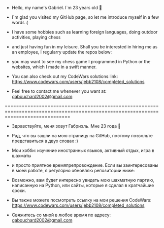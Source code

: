 - Hello, my name's Gabriel. I`m 23 years old 👋
- I`m glad you visited my GitHub page, so let me introduce myself in a few words :)
- I have some hobbies such as learning foreign languages, doing outdoor activities, playing chess
- and just having fun in my leisure. Shall you be interested in hiring me as an employee, I regularry update the repos below:
- you may want to see my chess game I programmed in Python or the websites, which I made in a swift manner.
- You can also check out my CodeWars solutions link: https://www.codewars.com/users/jebb2108/completed_solutions
  
- Feel free to contact me whenever you want at: gabouchard2002@gmail.com

===================================================================================================================================

- Здравствуйте, меня зовут Габриэль. Мне 23 года 👋
- Рад, что вы зашли на мою страницу на GitHub, поэтому позвольте представиться в двух словах :)
- Мои хобби: изучение иностранных языков, активный отдых, игра в шахматы
- и просто приятное времяпрепровождение. Если вы заинтересованы в моей работе, я регулярно обновляю репозитории ниже:
- Возможно, вам будет интересно увидеть мою шахматную партию, написанную на Python, или сайты, которые я сделал в кратчайшие сроки.
- Вы также можете посмотреть ссылку на мои решения CodeWars: https://www.codewars.com/users/jebb2108/completed_solutions

- Свяжитесь со мной в любое время по адресу: gabouchard2002@gmail.com
<!---
jebb2108/jebb2108 is a ✨ special ✨ repository because its `README.md` (this file) appears on your GitHub profile.
You can click the Preview link to take a look at your changes.
--->
